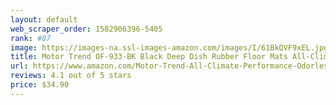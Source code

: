 ```yaml
---
layout: default 
﻿web_scraper_order: 1582906396-5405
rank: #87
image: https://images-na.ssl-images-amazon.com/images/I/61BkQVF9xEL.jpg
title: Motor Trend OF-933-BK Black Deep Dish Rubber Floor Mats All-Climate All Weather Performance…
url: https://www.amazon.com/Motor-Trend-All-Climate-Performance-Odorless/dp/B07BL9JVM9/ref=zg_mw_automotive_87?_encoding=UTF8&psc=1&refRID=71P7PJZXCW0B4SNTTKSK
reviews: 4.1 out of 5 stars
price: $34.90 
---
```

